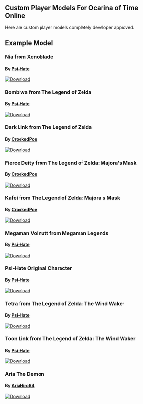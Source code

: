 ## Custom Player Models For Ocarina of Time Online
Here are custom player models completely developer approved.
## Example Model
### Nia from Xenoblade
#### By [Psi-Hate](https://github.com/Psi-Hate)
[![Download](img/Nia.png)](PlayAsPackages/BladeNia/zzNia.pak)
### Bombiwa from The Legend of Zelda
#### By [Psi-Hate](https://github.com/Psi-Hate)
[![Download](img/Bombiwa.png)](PlayAsPackages/Bombiwa/Bombiwa.pak)
### Dark Link from The Legend of Zelda
#### By [CrookedPoe](https://github.com/CrookedPoe)
[![Download](img/DarkLink.png)](PlayAsPackages/DarkLink/zzplayas_DarkLink.pak)
### Fierce Deity from The Legend of Zelda: Majora's Mask
#### By [CrookedPoe](https://github.com/CrookedPoe)
[![Download](img/FierceDeity.png)](PlayAsPackages/FierceDeity/zzplayas_Deity.pak)
### Kafei from The Legend of Zelda: Majora's Mask
#### By [CrookedPoe](https://github.com/CrookedPoe)
[![Download](img/Kafei.png)](PlayAsPackages/Kafei/zzplayas_Kafei.pak)
### Megaman Volnutt from Megaman Legends
#### By [Psi-Hate](https://github.com/Psi-Hate)
[![Download](img/Megaman.png)](PlayAsPackages/MegamanVolnutt/MegamanVolnutt.pak)
### Psi-Hate Original Character
#### By [Psi-Hate](https://github.com/Psi-Hate)
[![Download](img/Psi-Hate.png)](PlayAsPackages/PsiHate/PsiHate.pak)
### Tetra from The Legend of Zelda: The Wind Waker
#### By [Psi-Hate](https://github.com/Psi-Hate)
[![Download](img/Tetra.png)](PlayAsPackages/Tetra/Tetra.pak)
### Toon Link from The Legend of Zelda: The Wind Waker
#### By [Psi-Hate](https://github.com/Psi-Hate)
[![Download](img/.png)](PlayAsPackages/.pak)
### Aria The Demon
#### By [AriaHiro64](https://github.com/AriaHiro64)
[![Download](img/aria.png)](PlayAsPackages/AriaTheDemon/zzplayas_aria_the_demon.pak)
